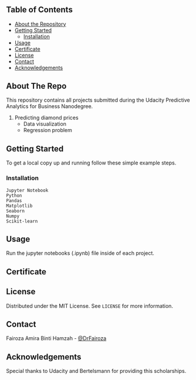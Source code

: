 <h1 align="center"Predictive Analytics for Business Nanodegree by Udacity</h1>


<!-- TABLE OF CONTENTS -->
## Table of Contents

* [About the Repository](#about-the-repo)
* [Getting Started](#getting-started)
  * [Installation](#installation)
* [Usage](#usage)
* [Certificate](#certificate)
* [License](#license)
* [Contact](#contact)
* [Acknowledgements](#acknowledgements)



<!-- ABOUT THE REPO -->
## About The Repo

This repository contains all projects submitted during the Udacity Predictive Analytics for Business Nanodegree.

1. Predicting diamond prices<ul>
        <li> Data visualization</li>
        <li> Regression problem</li>
    </ul>


<!-- GETTING STARTED -->
## Getting Started

To get a local copy up and running follow these simple example steps.

### Installation

```
Jupyter Notebook
Python
Pandas
Matplotlib
Seaborn
Numpy
Scikit-learn
```

<!-- USAGE EXAMPLES -->
## Usage

Run the jupyter notebooks (.ipynb) file inside of each project.

## Certificate


<!-- LICENSE -->
## License

Distributed under the MIT License. See `LICENSE` for more information.


<!-- CONTACT -->
## Contact

Fairoza Amira Binti Hamzah - [@DrFairoza](https://twitter.com/DrFairoza)

<!-- Acknowledgement -->
## Acknowledgements

Special thanks to Udacity and Bertelsmann for providing this scholarships.

